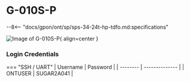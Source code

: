 # G-010S-P

--8<-- "docs/gpon/ont/sp/sps-34-24t-hp-tdfo.md:specifications"

![Image of G-010S-P](/img/g-010s-p.png){ align=center }

<!-- --8<-- [start:credentials] -->
### Login Credentials
=== "SSH / UART"
    | Username | Password       |
    | -------- | -------------- |
    | ONTUSER  | SUGAR2A041     |
<!-- --8<-- [end:credentials] -->
